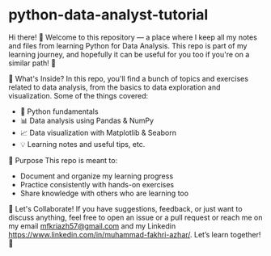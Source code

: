 # python-data-analyst-tutorial
Hi there! 👋
Welcome to this repository — a place where I keep all my notes and files from learning Python for Data Analysis. This repo is part of my learning journey, and hopefully it can be useful for you too if you're on a similar path! 🚀

📁 What's Inside?
In this repo, you'll find a bunch of topics and exercises related to data analysis, from the basics to data exploration and visualization. Some of the things covered:
- 🐍 Python fundamentals
- 📊 Data analysis using Pandas & NumPy
- 📈 Data visualization with Matplotlib & Seaborn
- 💡 Learning notes and useful tips, etc.

🎯 Purpose
This repo is meant to:  
- Document and organize my learning progress
- Practice consistently with hands-on exercises
- Share knowledge with others who are learning too

🤝 Let's Collaborate!
If you have suggestions, feedback, or just want to discuss anything, feel free to open an issue or a pull request or reach me on my email mfkriazh57@gmail.com and my Linkedin https://www.linkedin.com/in/muhammad-fakhri-azhar/. Let’s learn together! 💬
